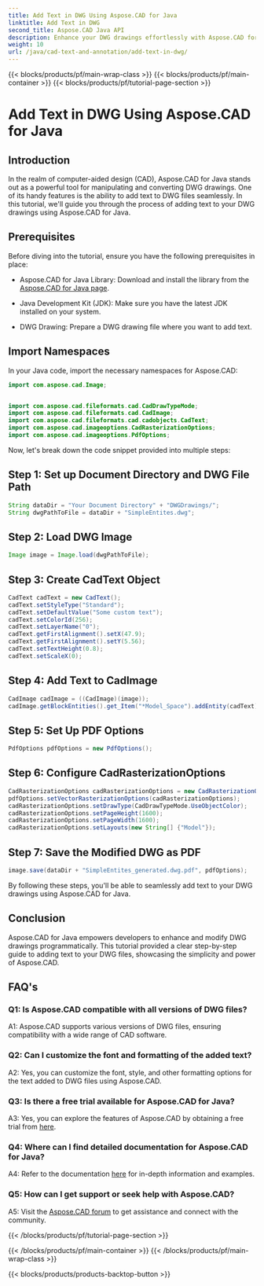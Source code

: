 ```yaml
---
title: Add Text in DWG Using Aspose.CAD for Java
linktitle: Add Text in DWG
second_title: Aspose.CAD Java API
description: Enhance your DWG drawings effortlessly with Aspose.CAD for Java. Add text seamlessly with our step-by-step guide.
weight: 10
url: /java/cad-text-and-annotation/add-text-in-dwg/
---
```


{{< blocks/products/pf/main-wrap-class >}}
{{< blocks/products/pf/main-container >}}
{{< blocks/products/pf/tutorial-page-section >}}

# Add Text in DWG Using Aspose.CAD for Java

## Introduction

In the realm of computer-aided design (CAD), Aspose.CAD for Java stands out as a powerful tool for manipulating and converting DWG drawings. One of its handy features is the ability to add text to DWG files seamlessly. In this tutorial, we'll guide you through the process of adding text to your DWG drawings using Aspose.CAD for Java.

## Prerequisites

Before diving into the tutorial, ensure you have the following prerequisites in place:

- Aspose.CAD for Java Library: Download and install the library from the [Aspose.CAD for Java page](https://releases.aspose.com/cad/java/).

- Java Development Kit (JDK): Make sure you have the latest JDK installed on your system.

- DWG Drawing: Prepare a DWG drawing file where you want to add text.

## Import Namespaces

In your Java code, import the necessary namespaces for Aspose.CAD:

```java
import com.aspose.cad.Image;


import com.aspose.cad.fileformats.cad.CadDrawTypeMode;
import com.aspose.cad.fileformats.cad.CadImage;
import com.aspose.cad.fileformats.cad.cadobjects.CadText;
import com.aspose.cad.imageoptions.CadRasterizationOptions;
import com.aspose.cad.imageoptions.PdfOptions;
```

Now, let's break down the code snippet provided into multiple steps:

## Step 1: Set up Document Directory and DWG File Path

```java
String dataDir = "Your Document Directory" + "DWGDrawings/";
String dwgPathToFile = dataDir + "SimpleEntites.dwg";
```

## Step 2: Load DWG Image

```java
Image image = Image.load(dwgPathToFile);
```

## Step 3: Create CadText Object

```java
CadText cadText = new CadText();
cadText.setStyleType("Standard");
cadText.setDefaultValue("Some custom text");
cadText.setColorId(256);
cadText.setLayerName("0");
cadText.getFirstAlignment().setX(47.9);
cadText.getFirstAlignment().setY(5.56);
cadText.setTextHeight(0.8);
cadText.setScaleX(0);
```

## Step 4: Add Text to CadImage

```java
CadImage cadImage = ((CadImage)(image));
cadImage.getBlockEntities().get_Item("*Model_Space").addEntity(cadText);
```

## Step 5: Set Up PDF Options

```java
PdfOptions pdfOptions = new PdfOptions();
```

## Step 6: Configure CadRasterizationOptions

```java
CadRasterizationOptions cadRasterizationOptions = new CadRasterizationOptions();
pdfOptions.setVectorRasterizationOptions(cadRasterizationOptions);
cadRasterizationOptions.setDrawType(CadDrawTypeMode.UseObjectColor);
cadRasterizationOptions.setPageHeight(1600);
cadRasterizationOptions.setPageWidth(1600);
cadRasterizationOptions.setLayouts(new String[] {"Model"});
```

## Step 7: Save the Modified DWG as PDF

```java
image.save(dataDir + "SimpleEntites_generated.dwg.pdf", pdfOptions);
```

By following these steps, you'll be able to seamlessly add text to your DWG drawings using Aspose.CAD for Java.

## Conclusion

Aspose.CAD for Java empowers developers to enhance and modify DWG drawings programmatically. This tutorial provided a clear step-by-step guide to adding text to your DWG files, showcasing the simplicity and power of Aspose.CAD.

## FAQ's

### Q1: Is Aspose.CAD compatible with all versions of DWG files?

A1: Aspose.CAD supports various versions of DWG files, ensuring compatibility with a wide range of CAD software.

### Q2: Can I customize the font and formatting of the added text?

A2: Yes, you can customize the font, style, and other formatting options for the text added to DWG files using Aspose.CAD.

### Q3: Is there a free trial available for Aspose.CAD for Java?

A3: Yes, you can explore the features of Aspose.CAD by obtaining a free trial from [here](https://releases.aspose.com/).

### Q4: Where can I find detailed documentation for Aspose.CAD for Java?

A4: Refer to the documentation [here](https://reference.aspose.com/cad/java/) for in-depth information and examples.

### Q5: How can I get support or seek help with Aspose.CAD?

A5: Visit the [Aspose.CAD forum](https://forum.aspose.com/c/cad/19) to get assistance and connect with the community.

{{< /blocks/products/pf/tutorial-page-section >}}

{{< /blocks/products/pf/main-container >}}
{{< /blocks/products/pf/main-wrap-class >}}

{{< blocks/products/products-backtop-button >}}
